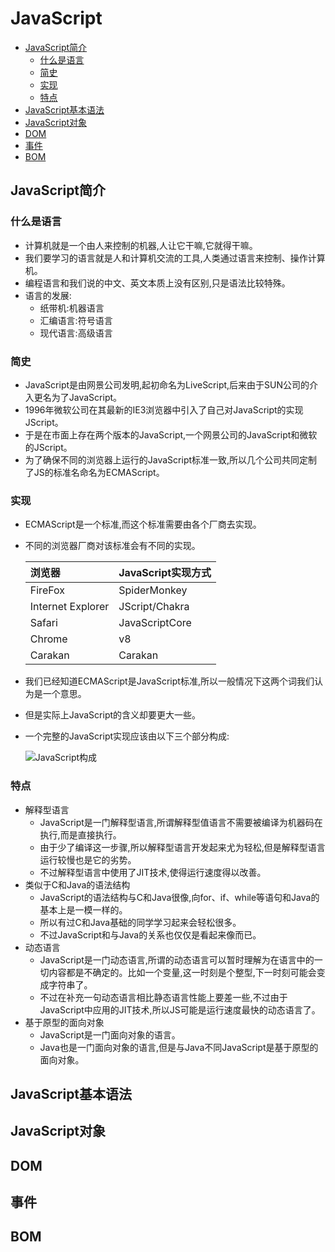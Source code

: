 # JavaScript

* [JavaScript简介](#JavaScript简介)
  * [什么是语言](#什么是语言)
  * [简史](#简史)
  * [实现](#实现)
  * [特点](#特点)
* [JavaScript基本语法](#JavaScript基本语法)
* [JavaScript对象](#JavaScript对象)
* [DOM](#DOM)
* [事件](#事件)
* [BOM](#BOM)


## JavaScript简介

### 什么是语言

* 计算机就是一个由人来控制的机器,人让它干嘛,它就得干嘛。
* 我们要学习的语言就是人和计算机交流的工具,人类通过语言来控制、操作计算机。
* 编程语言和我们说的中文、英文本质上没有区别,只是语法比较特殊。
* 语言的发展:
  * 纸带机:机器语言
  * 汇编语言:符号语言 
  * 现代语言:高级语言
  
### 简史

* JavaScript是由网景公司发明,起初命名为LiveScript,后来由于SUN公司的介入更名为了JavaScript。
* 1996年微软公司在其最新的IE3浏览器中引入了自己对JavaScript的实现JScript。
* 于是在市面上存在两个版本的JavaScript,一个网景公司的JavaScript和微软的JScript。
* 为了确保不同的浏览器上运行的JavaScript标准一致,所以几个公司共同定制了JS的标准名命名为ECMAScript。

### 实现

* ECMAScript是一个标准,而这个标准需要由各个厂商去实现。 
* 不同的浏览器厂商对该标准会有不同的实现。

  |浏览器            |  JavaScript实现方式 |
  |:----------------|:------------------|
  |FireFox           |  SpiderMonkey |
  |Internet Explorer |  JScript/Chakra |
  |Safari            |  JavaScriptCore |
  |Chrome            |  v8 |
  |Carakan           |  Carakan |
  
* 我们已经知道ECMAScript是JavaScript标准,所以一般情况下这两个词我们认为是一个意思。
* 但是实际上JavaScript的含义却要更大一些。
* 一个完整的JavaScript实现应该由以下三个部分构成:
  
  ![JavaScript构成](images/java_script.png)
  
###  特点

* 解释型语言
  * JavaScript是一门解释型语言,所谓解释型值语言不需要被编译为机器码在执行,而是直接执行。
  * 由于少了编译这一步骤,所以解释型语言开发起来尤为轻松,但是解释型语言运行较慢也是它的劣势。
  * 不过解释型语言中使用了JIT技术,使得运行速度得以改善。
* 类似于C和Java的语法结构
  * JavaScript的语法结构与C和Java很像,向for、if、while等语句和Java的基本上是一模一样的。
  * 所以有过C和Java基础的同学学习起来会轻松很多。
  * 不过JavaScript和与Java的关系也仅仅是看起来像而已。
* 动态语言
  * JavaScript是一门动态语言,所谓的动态语言可以暂时理解为在语言中的一切内容都是不确定的。比如一个变量,这一时刻是个整型,下一时刻可能会变成字符串了。
  * 不过在补充一句动态语言相比静态语言性能上要差一些,不过由于JavaScript中应用的JIT技术,所以JS可能是运行速度最快的动态语言了。
* 基于原型的面向对象
  * JavaScript是一门面向对象的语言。
  * Java也是一门面向对象的语言,但是与Java不同JavaScript是基于原型的面向对象。


## JavaScript基本语法

## JavaScript对象

## DOM

## 事件

## BOM
